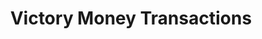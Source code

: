---
title: "Victory Money Transactions"
url: /western-division/victory-money-transactions/
shop: supermarket
---
